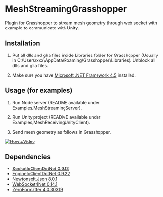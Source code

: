 # MeshStreamingGrasshopper
Plugin for Grasshopper to stream mesh geometry through web socket with example to communicate with Unity.

## Installation

1. Put all dlls and gha files inside Libraries folder for Grasshopper (Usually in C:\Users\xxx\AppData\Roaming\Grasshopper\Libraries). Unblock all dlls and gha files.

2. Make sure you have [Microsoft .NET Framework 4.5](https://www.microsoft.com/en-US/download/details.aspx?id=30653) installed.

## Usage (for examples)

1. Run Node server (README available under Examples/MeshStreamingServer).

2. Run Unity project (README available under Examples/MeshReceivingUnityClient).

3. Send mesh geometry as follows in Grasshopper.

[![HowtoVideo](https://img.youtube.com/vi/is-zpw4A8oM/0.jpg)](https://www.youtube.com/watch?v=is-zpw4A8oM)



## Dependencies
- [SocketIoClientDotNet 0.9.13](https://www.nuget.org/packages/SocketIoClientDotNet)
- [EngineIoClientDotNet 0.9.22](https://www.nuget.org/packages/EngineIoClientDotNet)
- [Newtonsoft.Json 8.0.1](https://www.nuget.org/packages/Newtonsoft.Json)
- [WebSocket4Net 0.14.1](https://www.nuget.org/packages/WebSocket4Net)
- [ZeroFormatter 4.0.30319](https://www.nuget.org/packages/ZeroFormatter)
